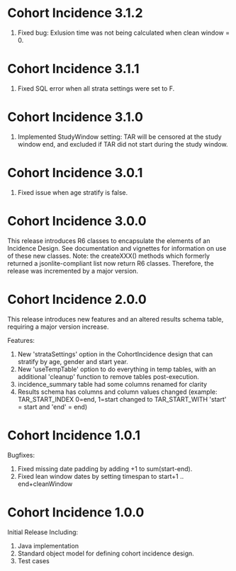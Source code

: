 Cohort Incidence 3.1.2
===========

1. Fixed bug:  Exlusion time was not being calculated when clean window = 0.


Cohort Incidence 3.1.1
===========

1. Fixed SQL error when all strata settings were set to F.


Cohort Incidence 3.1.0
===========

1. Implemented StudyWindow setting:   TAR will be censored at the study window end, and excluded if TAR did not start during the study window.

Cohort Incidence 3.0.1
===========

1. Fixed issue when age stratify is false.

Cohort Incidence 3.0.0
===========

This release introduces R6 classes to encapsulate the elements of an Incidence Design.  See documentation and vignettes for information on use of these new classes.  Note:  the createXXX() methods which formerly returned a jsonlite-compliant list now return R6 classes. Therefore, the release was incremented by a major version.


Cohort Incidence 2.0.0
===========

This release introduces new features and an altered results schema table, requiring a major version increase.

Features:

1. New 'strataSettings' option in the CohortIncidence design that can stratify by age, gender and start year.
2. New 'useTempTable' option to do everything in temp tables, with an additional 'cleanup' function to remove tables post-execution.
3. incidence_summary table had some columns renamed for clarity
4. Results schema has columns and column values changed (example: TAR_START_INDEX 0=end, 1=start changed to TAR_START_WITH 'start' = start and 'end' = end)


Cohort Incidence 1.0.1
===========

Bugfixes:

1. Fixed missing date padding by adding +1 to sum(start-end).
2. Fixed lean window dates by setting timespan to start+1 .. end+cleanWindow


Cohort Incidence 1.0.0
===========

Initial Release Including:

1. Java implementation 
2. Standard object model for defining cohort incidence design.
3. Test cases

